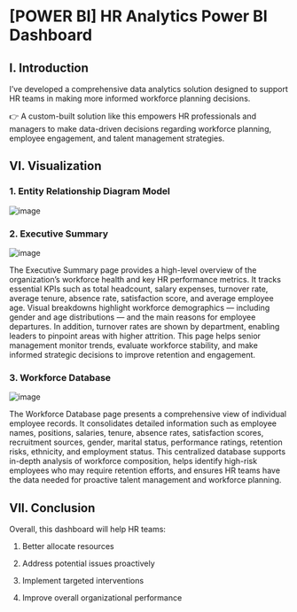 # [POWER BI] HR Analytics Power BI Dashboard
## I. Introduction
I’ve developed a comprehensive data analytics solution designed to support HR teams in making more informed workforce planning decisions.

👉 A custom-built solution like this empowers HR professionals and managers to make data-driven decisions regarding workforce planning, employee engagement, and talent management strategies.



## VI. Visualization
### 1. Entity Relationship Diagram Model

![image](https://github.com/user-attachments/assets/bf02adf8-835c-48ec-a2ec-c6a2de41b207)

### 2. Executive Summary

![image](https://github.com/user-attachments/assets/61b967eb-8388-463e-a59d-5b68915cec61)

The Executive Summary page provides a high-level overview of the organization’s workforce health and key HR performance metrics. It tracks essential KPIs such as total headcount, salary expenses, turnover rate, average tenure, absence rate, satisfaction score, and average employee age. Visual breakdowns highlight workforce demographics — including gender and age distributions — and the main reasons for employee departures. In addition, turnover rates are shown by department, enabling leaders to pinpoint areas with higher attrition. This page helps senior management monitor trends, evaluate workforce stability, and make informed strategic decisions to improve retention and engagement.

### 3. Workforce Database

![image](https://github.com/user-attachments/assets/87e4a4a3-410f-48a2-a8a8-c38eb0b4b7bf)

The Workforce Database page presents a comprehensive view of individual employee records. It consolidates detailed information such as employee names, positions, salaries, tenure, absence rates, satisfaction scores, recruitment sources, gender, marital status, performance ratings, retention risks, ethnicity, and employment status. This centralized database supports in-depth analysis of workforce composition, helps identify high-risk employees who may require retention efforts, and ensures HR teams have the data needed for proactive talent management and workforce planning.

## VII. Conclusion
Overall, this dashboard will help HR teams:
1) Better allocate resources

2) Address potential issues proactively

3) Implement targeted interventions

4) Improve overall organizational performance
